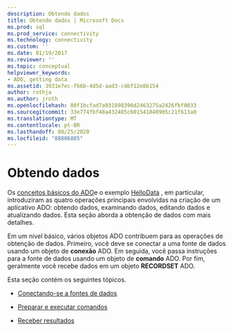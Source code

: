 ```yaml
---
description: Obtendo dados
title: Obtendo dados | Microsoft Docs
ms.prod: sql
ms.prod_service: connectivity
ms.technology: connectivity
ms.custom: ''
ms.date: 01/19/2017
ms.reviewer: ''
ms.topic: conceptual
helpviewer_keywords:
- ADO, getting data
ms.assetid: 3931e7ec-f66b-4d5d-aad3-c4bf12e8b154
author: rothja
ms.author: jroth
ms.openlocfilehash: 80f1bcfad7a931898396d2463275a2426fbf0033
ms.sourcegitcommit: 33e774fbf48a432485c601541840905c21f613a0
ms.translationtype: MT
ms.contentlocale: pt-BR
ms.lasthandoff: 08/25/2020
ms.locfileid: "88806805"
---
```

# <a name="getting-data"></a>Obtendo dados
Os [conceitos básicos do ADO](./ado-fundamentals.md)e o exemplo [HelloData](./hellodata-a-simple-ado-application.md) , em particular, introduziram as quatro operações principais envolvidas na criação de um aplicativo ADO: obtendo dados, examinando dados, editando dados e atualizando dados. Esta seção aborda a obtenção de dados com mais detalhes.  
  
 Em um nível básico, vários objetos ADO contribuem para as operações de obtenção de dados. Primeiro, você deve se conectar a uma fonte de dados usando um objeto de **conexão** ADO. Em seguida, você passa instruções para a fonte de dados usando um objeto de **comando** ADO. Por fim, geralmente você recebe dados em um objeto **RECORDSET** ADO.  
  
 Esta seção contém os seguintes tópicos.  
  
-   [Conectando-se a fontes de dados](./connecting-to-data-sources.md)  
  
-   [Preparar e executar comandos](./preparing-and-executing-commands.md)  
  
-   [Receber resultados](./receiving-results.md)